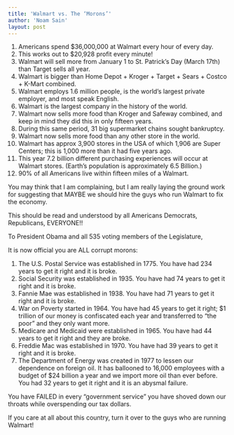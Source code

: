 ```yaml
---
title: 'Walmart vs. The ‘Morons’'
author: 'Noam Sain'
layout: post
---
```


1. Americans spend $36,000,000 at Walmart every hour of every day.
2. This works out to $20,928 profit every minute!
3. Walmart will sell more from January 1 to St. Patrick’s Day (March 17th) than Target sells all year.
4. Walmart is bigger than Home Depot + Kroger + Target + Sears + Costco + K-Mart combined.
5. Walmart employs 1.6 million people, is the world’s largest private employer, and most speak English.
6. Walmart is the largest company in the history of the world.
7. Walmart now sells more food than Kroger and Safeway combined, and keep in mind they did this in only fifteen years.
8. During this same period, 31 big supermarket chains sought bankruptcy.
9. Walmart now sells more food than any other store in the world.
10. Walmart has approx 3,900 stores in the USA of which 1,906 are Super Centers; this is 1,000 more than it had five years ago.
11. This year 7.2 billion different purchasing experiences will occur at Walmart stores. (Earth’s population is approximately 6.5 Billion.)
12. 90% of all Americans live within fifteen miles of a Walmart.

You may think that I am complaining, but I am really laying the ground work for suggesting that MAYBE we should hire the guys who run Walmart to fix the economy.

This should be read and understood by all Americans Democrats, Republicans, EVERYONE!!

To President Obama and all 535 voting members of the Legislature,

It is now official you are ALL corrupt morons:

1. The U.S. Postal Service was established in 1775. You have had 234 years to get it right and it is broke.
2. Social Security was established in 1935. You have had 74 years to get it right and it is broke.
3. Fannie Mae was established in 1938. You have had 71 years to get it right and it is broke.
4. War on Poverty started in 1964. You have had 45 years to get it right; $1 trillion of our money is confiscated each year and transferred to “the poor” and they only want more.
5. Medicare and Medicaid were established in 1965. You have had 44 years to get it right and they are broke.
6. Freddie Mac was established in 1970. You have had 39 years to get it right and it is broke.
7. The Department of Energy was created in 1977 to lessen our dependence on foreign oil. It has ballooned to 16,000 employees with a budget of $24 billion a year and we import more oil than ever before. You had 32 years to get it right and it is an abysmal failure.

You have FAILED in every “government service” you have shoved down our throats while overspending our tax dollars.

If you care at all about this country, turn it over to the guys who are running Walmart!
